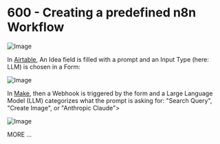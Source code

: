 # 600 - Creating a predefined n8n Workflow

![Image](https://github.com/user-attachments/assets/b49627f4-aa28-424e-9eb1-528a106154d4)

In [Airtable](https://airtable.com), An Idea field is filled with a prompt and an Input Type (here: LLM) is chosen in a Form:

![Image](https://github.com/user-attachments/assets/ee52220f-d1b7-4dbf-9af1-9eeed931b460)

In [Make](https://make.com), then a Webhook is triggered by the form and a Large Language Model (LLM) categorizes what the prompt is asking for: "Search Query", "Create Image", or "Anthropic Claude">

![Image](https://github.com/user-attachments/assets/635d3788-3676-456b-91c6-d2006cf9fd71)

MORE ...
